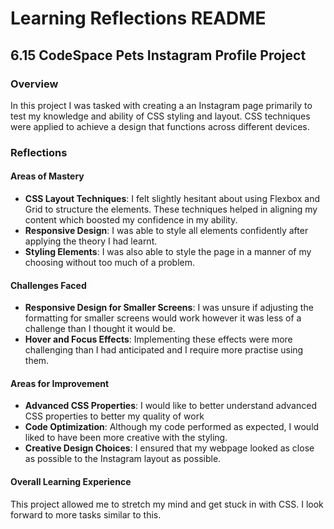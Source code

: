 
# Learning Reflections README 

## **6.15 CodeSpace Pets Instagram Profile Project**

### Overview
In this project I was tasked with creating a an Instagram page primarily to test my knowledge and ability of CSS styling and layout. CSS techniques were applied to achieve a design that functions across different devices. 

### Reflections

#### Areas of Mastery

- **CSS Layout Techniques**: I felt slightly hesitant about using Flexbox and Grid to structure the elements. These techniques helped in aligning my content which boosted my confidence in my ability. 
- **Responsive Design**: I was able to style all elements confidently after applying the theory I had learnt.
- **Styling Elements**: I was also able to style the page in a manner of my choosing without too much of a problem.

#### Challenges Faced

- **Responsive Design for Smaller Screens**: I was unsure if adjusting the formatting for smaller screens would work however it was less of a challenge than I thought it would be. 
- **Hover and Focus Effects**: Implementing these effects were more challenging than I had anticipated and I require more practise using them.

#### Areas for Improvement

- **Advanced CSS Properties**: I would like to better understand advanced CSS properties to better my quality of work
- **Code Optimization**: Although my code performed as expected, I would liked to have been more creative with the styling.
- **Creative Design Choices**: I ensured that my webpage looked as close as possible to the Instagram layout as possible.

#### Overall Learning Experience
This project allowed me to stretch my mind and get stuck in with CSS. I look forward to more tasks similar to this.